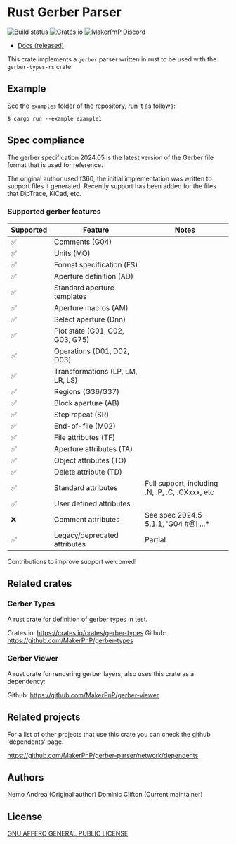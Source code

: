# Rust Gerber Parser
[![Build status][build-status-badge]][build-status]
[![Crates.io][crates-io-badge]][crates-io]
[![MakerPnP Discord][discord-badge]][discord]

- [Docs (released)](https://docs.rs/gerber-parser/)

This crate implements a `gerber` parser written in rust to be used with the `gerber-types-rs` crate.

## Example

See the `examples` folder of the repository, run it as follows:

    $ cargo run --example example1

## Spec compliance

The gerber specification 2024.05 is the latest version of the Gerber file format that is used for reference.

The original author used f360, the initial implementation was written to support files it generated.
Recently support has been added for the files that DipTrace, KiCad, etc.

### Supported gerber features

| Supported | Feature                          | Notes                                           |
|-----------|----------------------------------|-------------------------------------------------|
| ✅         | Comments (G04)                   |                                                 |
| ✅         | Units (MO)                       |                                                 |
| ✅         | Format specification (FS)        |                                                 |
| ✅         | Aperture definition (AD)         |                                                 |
| ✅         | Standard aperture templates      |                                                 |
| ✅         | Aperture macros (AM)             |                                                 |
| ✅         | Select aperture (Dnn)            |                                                 |
| ✅         | Plot state (G01, G02, G03, G75)  |                                                 |
| ✅         | Operations (D01, D02, D03)       |                                                 |
| ✅         | Transformations (LP, LM, LR, LS) |                                                 |
| ✅         | Regions (G36/G37)                |                                                 |
| ✅         | Block aperture (AB)              |                                                 |
| ✅         | Step repeat (SR)                 |                                                 |
| ✅         | End-of-file (M02)                |                                                 |
| ✅         | File attributes (TF)             |                                                 |
| ✅         | Aperture attributes (TA)         |                                                 |
| ✅         | Object attributes (TO)           |                                                 |
| ✅         | Delete attribute (TD)            |                                                 |
| ✅         | Standard attributes              | Full support, including .N, .P, .C, .CXxxx, etc |
| ✅         | User defined attributes          |                                                 |
| ❌         | Comment attributes               | See spec 2024.5 - 5.1.1, 'G04 #@! ...*          |
| ✅         | Legacy/deprecated attributes     | Partial                                         |

Contributions to improve support welcomed!

## Related crates

### Gerber Types

A rust crate for definition of gerber types in test.

Crates.io: https://crates.io/crates/gerber-types
Github: https://github.com/MakerPnP/gerber-types

### Gerber Viewer

A rust crate for rendering gerber layers, also uses this crate as a dependency:

Github: https://github.com/MakerPnP/gerber-viewer

## Related projects

For a list of other projects that use this crate you can check the github 'dependents' page.

https://github.com/MakerPnP/gerber-parser/network/dependents

## Authors

Nemo Andrea (Original author)
Dominic Clifton (Current maintainer)

## License

[GNU AFFERO GENERAL PUBLIC LICENSE](https://www.gnu.org/licenses/agpl-3.0.en.html)

<!-- Badges -->

[build-status]: https://github.com/makerpnp/gerber-parser/actions/workflows/ci.yml
[build-status-badge]: https://github.com/makerpnp/gerber-parser/workflows/CI/badge.svg
[crates-io]: https://crates.io/crates/gerber-parser
[crates-io-badge]: https://img.shields.io/crates/v/gerber-parser.svg
[discord]: https://discord.gg/ffwj5rKZuf
[discord-badge]: https://img.shields.io/discord/1255867192503832688?label=MakerPnP%20discord&color=%2332c955
